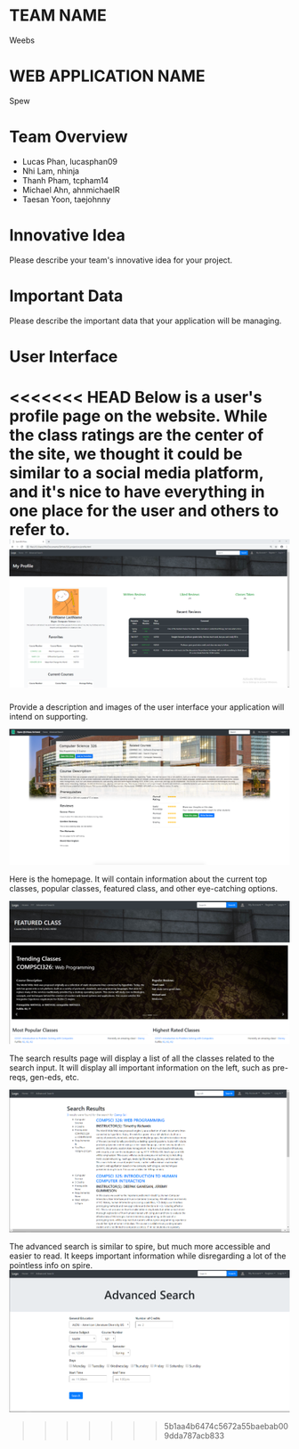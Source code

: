 # TEAM NAME
Weebs

# WEB APPLICATION NAME
Spew

# Team Overview

* Lucas Phan, lucasphan09
* Nhi Lam, nhinja
* Thanh Pham, tcpham14
* Michael Ahn, ahnmichaelR
* Taesan Yoon, taejohnny

# Innovative Idea

Please describe your team's innovative idea for your project.

# Important Data

Please describe the important data that your application will be managing.

# User Interface

<<<<<<< HEAD
Below is a user's profile page on the website. While the class ratings are the center of the site, we thought it could be similar to a social media platform, and it's nice to have everything in one place for the user and others to refer to.
![example image](imgs/profile_page.png)
=======
Provide a description and images of the user interface your
application will intend on supporting.

![example image](class_proposal.png	)

Here is the homepage. It will contain information about the current top classes, popular classes, featured class, and other eye-catching options. 


![example image](imgs/index.png)

The search results page will display a list of all the classes related to the search input. It will display all important information on the left, such as pre-reqs, gen-eds, etc. 

![example image](imgs/searchresults.png)

The advanced search is similar to spire, but much more accessible and easier to read. It keeps important information while disregarding a lot of the pointless info on spire.
![example image](imgs/advancedsearch.png)

>>>>>>> 5b1aa4b6474c5672a55baebab009dda787acb833

